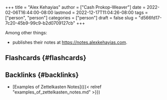 +++
title = "Alex Kehayias"
author = ["Cash Prokop-Weaver"]
date = 2022-02-06T16:44:00-08:00
lastmod = 2022-12-17T11:04:26-08:00
tags = ["person", "person"]
categories = ["person"]
draft = false
slug = "d566fd17-7c20-45b9-99c9-b2d0709127cb"
+++

Among other things:

-   publishes their notes at <https://notes.alexkehayias.com>.


## Flashcards {#flashcards}


## Backlinks {#backlinks}

-   [Examples of Zettelkasten Notes]({{< relref "examples_of_zettelkasten_notes.md" >}})
